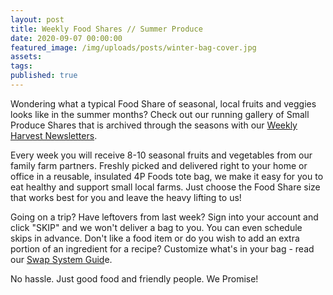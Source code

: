 ```yaml
---
layout: post
title: Weekly Food Shares // Summer Produce
date: 2020-09-07 00:00:00
featured_image: /img/uploads/posts/winter-bag-cover.jpg
assets:
tags:
published: true
---
```


<div class="editable"><p>Wondering what a typical Food Share of seasonal, local fruits and veggies looks like in the summer months? Check out our running gallery of Small Produce Shares that is archived through the seasons with our&nbsp;<a href="http://4pfoods.com/weekly-newsletters/">Weekly Harvest Newsletters</a>.</p><p>Every week you will receive 8-10 seasonal fruits and vegetables from our family farm partners. Freshly picked and delivered right to your home or office in a reusable, insulated 4P Foods tote bag, we make it easy for you to eat healthy and support small local farms. Just choose the Food Share size that works best for you and leave the heavy lifting to us!</p><p>Going on a trip? Have leftovers from last week? Sign into your account and click "SKIP" and we won't deliver a bag to you. You can even schedule skips in advance. Don't like a food item or do you wish to add an extra portion of an ingredient for a recipe? Customize what's in your bag - read our&nbsp;<a href="http://4pfoods.com/how-to-use-the-new-swap-system/">Swap System Guid</a>e.</p><p>No hassle. Just good food and friendly people. We Promise!</p></div>